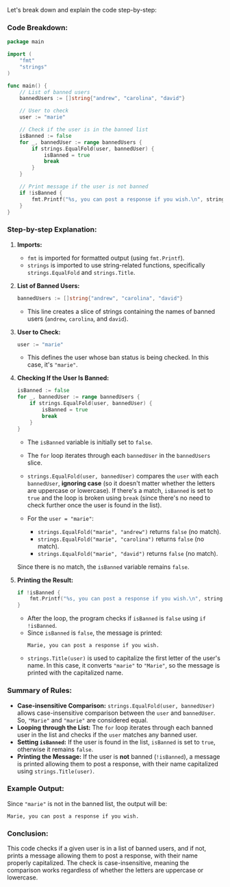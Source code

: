 Let's break down and explain the code step-by-step:

### **Code Breakdown:**

```go
package main

import (
	"fmt"
	"strings"
)

func main() {
	// List of banned users
	bannedUsers := []string{"andrew", "carolina", "david"}

	// User to check
	user := "marie"

	// Check if the user is in the banned list
	isBanned := false
	for _, bannedUser := range bannedUsers {
		if strings.EqualFold(user, bannedUser) {
			isBanned = true
			break
		}
	}

	// Print message if the user is not banned
	if !isBanned {
		fmt.Printf("%s, you can post a response if you wish.\n", strings.Title(user))
	}
}
```

### **Step-by-step Explanation:**

1. **Imports:**
   - `fmt` is imported for formatted output (using `fmt.Printf`).
   - `strings` is imported to use string-related functions, specifically `strings.EqualFold` and `strings.Title`.

2. **List of Banned Users:**
   ```go
   bannedUsers := []string{"andrew", "carolina", "david"}
   ```
   - This line creates a slice of strings containing the names of banned users (`andrew`, `carolina`, and `david`).

3. **User to Check:**
   ```go
   user := "marie"
   ```
   - This defines the user whose ban status is being checked. In this case, it's `"marie"`.
   
4. **Checking If the User Is Banned:**
   ```go
   isBanned := false
   for _, bannedUser := range bannedUsers {
       if strings.EqualFold(user, bannedUser) {
           isBanned = true
           break
       }
   }
   ```
   - The `isBanned` variable is initially set to `false`.
   - The `for` loop iterates through each `bannedUser` in the `bannedUsers` slice.
   - `strings.EqualFold(user, bannedUser)` compares the `user` with each `bannedUser`, **ignoring case** (so it doesn't matter whether the letters are uppercase or lowercase). If there's a match, `isBanned` is set to `true` and the loop is broken using `break` (since there's no need to check further once the user is found in the list).
   
   - For the `user = "marie"`:
     - `strings.EqualFold("marie", "andrew")` returns `false` (no match).
     - `strings.EqualFold("marie", "carolina")` returns `false` (no match).
     - `strings.EqualFold("marie", "david")` returns `false` (no match).
   
   Since there is no match, the `isBanned` variable remains `false`.

5. **Printing the Result:**
   ```go
   if !isBanned {
       fmt.Printf("%s, you can post a response if you wish.\n", strings.Title(user))
   }
   ```
   - After the loop, the program checks if `isBanned` is `false` using `if !isBanned`.
   - Since `isBanned` is `false`, the message is printed: 
     ```plaintext
     Marie, you can post a response if you wish.
     ```
   - `strings.Title(user)` is used to capitalize the first letter of the user's name. In this case, it converts `"marie"` to `"Marie"`, so the message is printed with the capitalized name.

### **Summary of Rules:**

- **Case-insensitive Comparison:** `strings.EqualFold(user, bannedUser)` allows case-insensitive comparison between the `user` and `bannedUser`. So, `"Marie"` and `"marie"` are considered equal.
- **Looping through the List:** The `for` loop iterates through each banned user in the list and checks if the `user` matches any banned user.
- **Setting `isBanned`:** If the user is found in the list, `isBanned` is set to `true`, otherwise it remains `false`.
- **Printing the Message:** If the user is **not** banned (`!isBanned`), a message is printed allowing them to post a response, with their name capitalized using `strings.Title(user)`.

### **Example Output:**
Since `"marie"` is not in the banned list, the output will be:
```plaintext
Marie, you can post a response if you wish.
```

### **Conclusion:**
This code checks if a given user is in a list of banned users, and if not, prints a message allowing them to post a response, with their name properly capitalized. The check is case-insensitive, meaning the comparison works regardless of whether the letters are uppercase or lowercase.